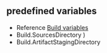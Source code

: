 ## predefined variables 
- Reference [Build variables ](https://learn.microsoft.com/en-us/azure/devops/pipelines/build/variables?view=azure-devops&tabs=yaml#build-variables-devops-services)
- Build.SourcesDirectory	)
- Build.ArtifactStagingDirectory

